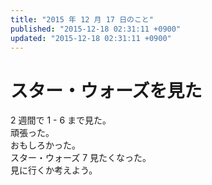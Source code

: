 ```yaml
---
title: "2015 年 12 月 17 日のこと"
published: "2015-12-18 02:31:11 +0900"
updated: "2015-12-18 02:31:11 +0900"
---
```


# スター・ウォーズを見た

2 週間で 1 - 6 まで見た。  
頑張った。  
おもしろかった。  
スター・ウォーズ 7 見たくなった。  
見に行くか考えよう。
